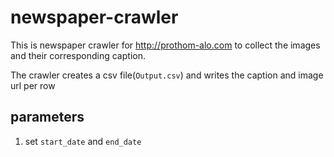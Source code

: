 # newspaper-crawler

This is newspaper crawler for http://prothom-alo.com to collect the images and their corresponding caption.

The crawler creates a csv file(`Output.csv`) and writes the caption and image url per row 

## parameters
1. set `start_date` and `end_date`